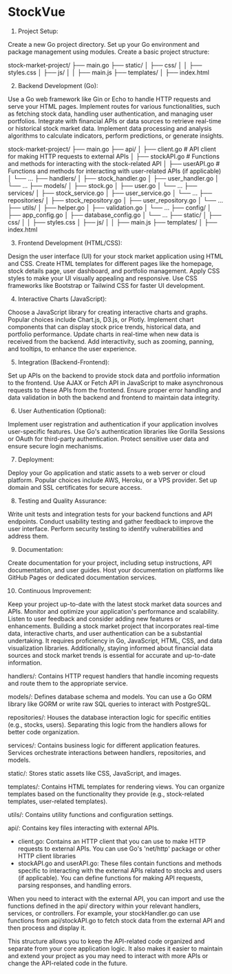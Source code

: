 # StockVue

1. Project Setup:

Create a new Go project directory.
Set up your Go environment and package management using modules.
Create a basic project structure:

stock-market-project/
    ├── main.go
    ├── static/
    │   ├── css/
    │   │   ├── styles.css
    │   ├── js/
    │   │   ├── main.js
    ├── templates/
    │   ├── index.html

2. Backend Development (Go):

Use a Go web framework like Gin or Echo to handle HTTP requests and serve your HTML pages.
Implement routes for various functionalities, such as fetching stock data, handling user authentication, and managing user portfolios.
Integrate with financial APIs or data sources to retrieve real-time or historical stock market data.
Implement data processing and analysis algorithms to calculate indicators, perform predictions, or generate insights.

stock-market-project/
    ├── main.go
    ├── api/
    │   ├── client.go           # API client for making HTTP requests to external APIs
    │   ├── stockAPI.go         # Functions and methods for interacting with the stock-related API
    │   ├── userAPI.go          # Functions and methods for interacting with user-related APIs (if applicable)
    │   └── ...
    ├── handlers/
    │   ├── stock_handler.go
    │   ├── user_handler.go
    │   └── ...
    ├── models/
    │   ├── stock.go
    │   ├── user.go
    │   └── ...
    ├── services/
    │   ├── stock_service.go
    │   ├── user_service.go
    │   └── ...
    ├── repositories/
    │   ├── stock_repository.go
    │   ├── user_repository.go
    │   └── ...
    ├── utils/
    │   ├── helper.go
    │   ├── validation.go
    │   └── ...
    ├── config/
    │   ├── app_config.go
    │   ├── database_config.go
    │   └── ...
    ├── static/
    │   ├── css/
    │   │   ├── styles.css
    │   ├── js/
    │   │   ├── main.js
    ├── templates/
    │   ├── index.html

3. Frontend Development (HTML/CSS):

Design the user interface (UI) for your stock market application using HTML and CSS.
Create HTML templates for different pages like the homepage, stock details page, user dashboard, and portfolio management.
Apply CSS styles to make your UI visually appealing and responsive.
Use CSS frameworks like Bootstrap or Tailwind CSS for faster UI development.

4. Interactive Charts (JavaScript):

Choose a JavaScript library for creating interactive charts and graphs. Popular choices include Chart.js, D3.js, or Plotly.
Implement chart components that can display stock price trends, historical data, and portfolio performance.
Update charts in real-time when new data is received from the backend.
Add interactivity, such as zooming, panning, and tooltips, to enhance the user experience.

5. Integration (Backend-Frontend):

Set up APIs on the backend to provide stock data and portfolio information to the frontend.
Use AJAX or Fetch API in JavaScript to make asynchronous requests to these APIs from the frontend.
Ensure proper error handling and data validation in both the backend and frontend to maintain data integrity.

6. User Authentication (Optional):

Implement user registration and authentication if your application involves user-specific features.
Use Go's authentication libraries like Gorilla Sessions or OAuth for third-party authentication.
Protect sensitive user data and ensure secure login mechanisms.

7. Deployment:

Deploy your Go application and static assets to a web server or cloud platform. Popular choices include AWS, Heroku, or a VPS provider.
Set up domain and SSL certificates for secure access.

8. Testing and Quality Assurance:

Write unit tests and integration tests for your backend functions and API endpoints.
Conduct usability testing and gather feedback to improve the user interface.
Perform security testing to identify vulnerabilities and address them.

9. Documentation:

Create documentation for your project, including setup instructions, API documentation, and user guides.
Host your documentation on platforms like GitHub Pages or dedicated documentation services.

10. Continuous Improvement:

Keep your project up-to-date with the latest stock market data sources and APIs.
Monitor and optimize your application's performance and scalability.
Listen to user feedback and consider adding new features or enhancements.
Building a stock market project that incorporates real-time data, interactive charts, and user authentication can be a substantial undertaking. It requires proficiency in Go, JavaScript, HTML, CSS, and data visualization libraries. Additionally, staying informed about financial data sources and stock market trends is essential for accurate and up-to-date information.

handlers/: Contains HTTP request handlers that handle incoming requests and route them to the appropriate service.

models/: Defines database schema and models. You can use a Go ORM library like GORM or write raw SQL queries to interact with PostgreSQL.

repositories/: Houses the database interaction logic for specific entities (e.g., stocks, users). Separating this logic from the handlers allows for better code organization.

services/: Contains business logic for different application features. Services orchestrate interactions between handlers, repositories, and models.

static/: Stores static assets like CSS, JavaScript, and images.

templates/: Contains HTML templates for rendering views. You can organize templates based on the functionality they provide (e.g., stock-related templates, user-related templates).

utils/: Contains utility functions and configuration settings.

api/: Contains key files interacting with external APIs. 
- client.go: Contains an HTTP client that you can use to make HTTP requests to external APIs. You can use Go's 'net/http'
package or other HTTP client libraries
- stockAPI.go and userAPI.go: These files contain functions and methods specific to interacting with the external APIs related to stocks and users (if applicable).
You can define functions for making API requests, parsing responses, and handling errors.

When you need to interact with the external API, you can import and use the functions defined in the api/ directory within your relevant handlers, services, or controllers. For example, your stockHandler.go can use functions from api/stockAPI.go to fetch stock data from the external API and then process and display it.

This structure allows you to keep the API-related code organized and separate from your core application logic. It also makes it easier to maintain and extend your project as you may need to interact with more APIs or change the API-related code in the future.
